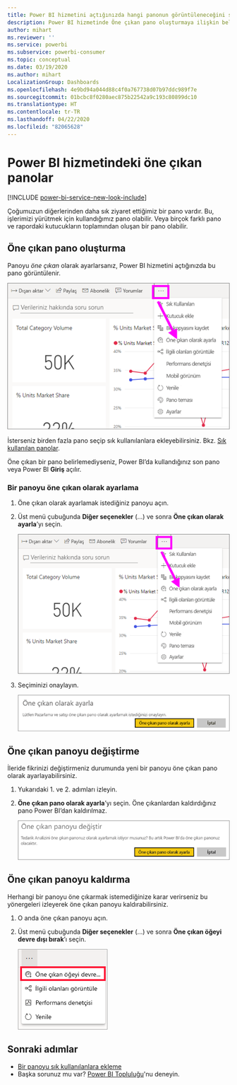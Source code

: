 ```yaml
---
title: Power BI hizmetini açtığınızda hangi panonun görüntüleneceğini seçme
description: Power BI hizmetinde Öne çıkan pano oluşturmaya ilişkin belge
author: mihart
ms.reviewer: ''
ms.service: powerbi
ms.subservice: powerbi-consumer
ms.topic: conceptual
ms.date: 03/19/2020
ms.author: mihart
LocalizationGroup: Dashboards
ms.openlocfilehash: 4e9bd94a044d88c4f0a767738d07b97ddc989f7e
ms.sourcegitcommit: 01bcbc8f0280aec875b22542a9c193c80899dc10
ms.translationtype: HT
ms.contentlocale: tr-TR
ms.lasthandoff: 04/22/2020
ms.locfileid: "82065628"
---
```

# <a name="featured-dashboards-in-the-power-bi-service"></a>Power BI hizmetindeki öne çıkan panolar

[!INCLUDE [power-bi-service-new-look-include](../includes/power-bi-service-new-look-include.md)]

Çoğumuzun diğerlerinden daha sık ziyaret ettiğimiz bir pano vardır. Bu, işlerimizi yürütmek için kullandığımız pano olabilir. Veya birçok farklı pano ve rapordaki kutucukların toplamından oluşan bir pano olabilir.

## <a name="create-a-featured-dashboard"></a>Öne çıkan pano oluşturma
Panoyu *öne çıkan* olarak ayarlarsanız, Power BI hizmetini açtığınızda bu pano görüntülenir. 

![Öne çıkan olarak ayarla simgesi](./media/end-user-featured/power-bi-dropdown.png)

İsterseniz birden fazla pano seçip sık kullanılanlara ekleyebilirsiniz. Bkz. [Sık kullanılan panolar](end-user-favorite.md).

Öne çıkan bir pano belirlemediyseniz, Power BI’da kullandığınız son pano veya Power BI **Giriş** açılır. 

### <a name="set-a-dashboard-as-featured"></a>Bir panoyu öne çıkan olarak ayarlama


1. Öne çıkan olarak ayarlamak istediğiniz panoyu açın. 
2. Üst menü çubuğunda **Diğer seçenekler** (...) ve sonra **Öne çıkan olarak ayarla**’yı seçin. 
   
    ![Öne çıkan olarak ayarla simgesi](./media/end-user-featured/power-bi-dropdown.png)
3. Seçiminizi onaylayın.
   
    ![Öne çıkan pano ayarlama](./media/end-user-featured/power-bi-featured-confirm.png)

## <a name="change-the-featured-dashboard"></a>Öne çıkan panoyu değiştirme
İleride fikrinizi değiştirmeniz durumunda yeni bir panoyu öne çıkan pano olarak ayarlayabilirsiniz.

1. Yukarıdaki 1. ve 2. adımları izleyin.
   
2. **Öne çıkan pano olarak ayarla**’yı seçin. Öne çıkanlardan kaldırdığınız pano Power BI’dan kaldırılmaz. 
   
    ![Başarılı iletisi](./media/end-user-featured/power-bi-unfeature-new.png)

## <a name="remove-the-featured-dashboard"></a>Öne çıkan panoyu kaldırma
Herhangi bir panoyu öne çıkarmak istemediğinize karar verirseniz bu yönergeleri izleyerek öne çıkan panoyu kaldırabilirsiniz.

1. O anda öne çıkan panoyu açın.
2. Üst menü çubuğunda **Diğer seçenekler** (...) ve sonra **Öne çıkan öğeyi devre dışı bırak**’ı seçin.

    ![Öne çıkan panoyu devre dışı bırak seçeneği belirlendi](./media/end-user-featured/power-bi-unfeature.png)
   
## <a name="next-steps"></a>Sonraki adımlar
- [Bir panoyu sık kullanılanlara ekleme](end-user-favorite.md)    
- Başka sorunuz mu var? [Power BI Topluluğu](https://community.powerbi.com/)'nu deneyin.

